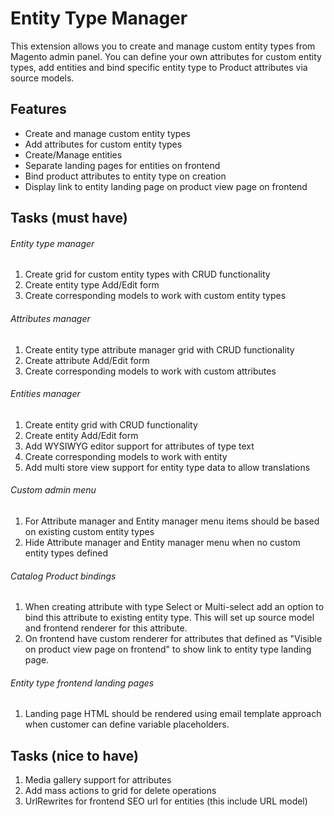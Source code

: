 Entity Type Manager
===================

This extension allows you to create and manage custom entity types from Magento admin panel.
You can define your own attributes for custom entity types, add entities and bind specific
entity type to Product attributes via source models.

Features
--------

* Create and manage custom entity types
* Add attributes for custom entity types
* Create/Manage entities
* Separate landing pages for entities on frontend
* Bind product attributes to entity type on creation
* Display link to entity landing page on product view page on frontend


Tasks (must have)
-----------------

###### Entity type manager
1. Create grid for custom entity types with CRUD functionality
2. Create entity type Add/Edit form
3. Create corresponding models to work with custom entity types

###### Attributes manager
1. Create entity type attribute manager grid with CRUD functionality
2. Create attribute Add/Edit form
3. Create corresponding models to work with custom attributes

###### Entities manager
1. Create entity grid with CRUD functionality
2. Create entity Add/Edit form
3. Add WYSIWYG editor support for attributes of type text
4. Create corresponding models to work with entity
5. Add multi store view support for entity type data to allow translations

###### Custom admin menu
1. For Attribute manager and Entity manager menu items should be based on existing custom entity types
2. Hide Attribute manager and Entity manager menu when no custom entity types defined

###### Catalog Product bindings
1. When creating attribute with type Select or Multi-select add an option to bind this attribute to existing entity type.
This will set up source model and frontend renderer for this attribute.
2. On frontend have custom renderer for attributes that defined as "Visible on product view page on frontend" to show
link to entity type landing page.

###### Entity type frontend landing pages
1. Landing page HTML should be rendered using email template approach when customer can define variable placeholders.

Tasks (nice to have)
--------------------

1. Media gallery support for attributes
2. Add mass actions to grid for delete operations
3. UrlRewrites for frontend SEO url for entities (this include URL model)
